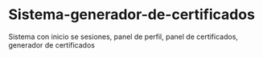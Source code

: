 # Sistema-generador-de-certificados


Sistema con inicio se sesiones, panel de perfil, panel de certificados, generador de certificados
